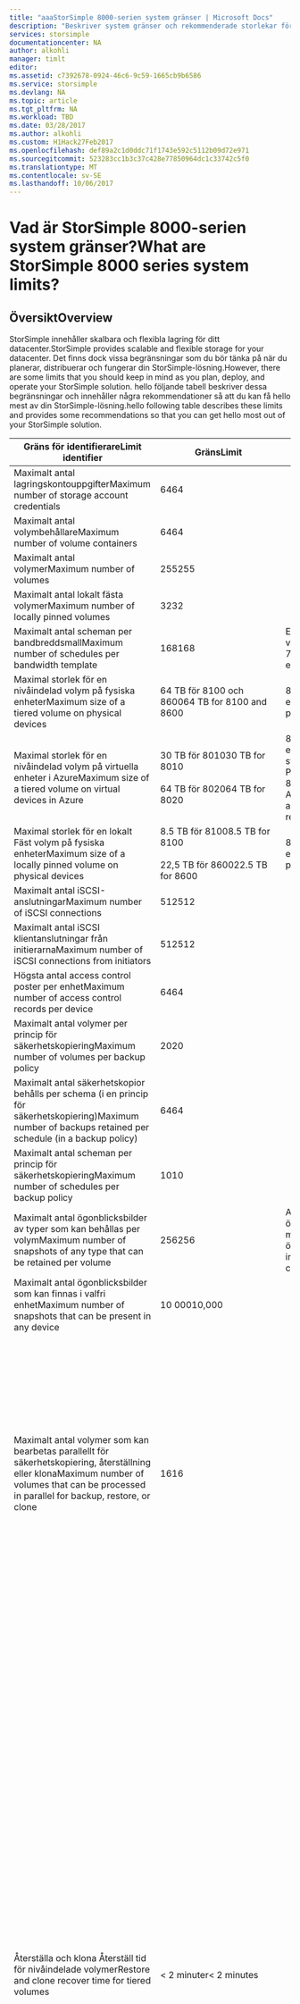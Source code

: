 ```yaml
---
title: "aaaStorSimple 8000-serien system gränser | Microsoft Docs"
description: "Beskriver system gränser och rekommenderade storlekar för StorSimple 8000-serien komponenter och anslutningar."
services: storsimple
documentationcenter: NA
author: alkohli
manager: timlt
editor: 
ms.assetid: c7392678-0924-46c6-9c59-1665cb9b6586
ms.service: storsimple
ms.devlang: NA
ms.topic: article
ms.tgt_pltfrm: NA
ms.workload: TBD
ms.date: 03/28/2017
ms.author: alkohli
ms.custom: H1Hack27Feb2017
ms.openlocfilehash: def89a2c1d0ddc71f1743e592c5112b09d72e971
ms.sourcegitcommit: 523283cc1b3c37c428e77850964dc1c33742c5f0
ms.translationtype: MT
ms.contentlocale: sv-SE
ms.lasthandoff: 10/06/2017
---
```

# <a name="what-are-storsimple-8000-series-system-limits"></a><span data-ttu-id="d69a0-103">Vad är StorSimple 8000-serien system gränser?</span><span class="sxs-lookup"><span data-stu-id="d69a0-103">What are StorSimple 8000 series system limits?</span></span>

## <a name="overview"></a><span data-ttu-id="d69a0-104">Översikt</span><span class="sxs-lookup"><span data-stu-id="d69a0-104">Overview</span></span>

<span data-ttu-id="d69a0-105">StorSimple innehåller skalbara och flexibla lagring för ditt datacenter.</span><span class="sxs-lookup"><span data-stu-id="d69a0-105">StorSimple provides scalable and flexible storage for your datacenter.</span></span> <span data-ttu-id="d69a0-106">Det finns dock vissa begränsningar som du bör tänka på när du planerar, distribuerar och fungerar din StorSimple-lösning.</span><span class="sxs-lookup"><span data-stu-id="d69a0-106">However, there are some limits that you should keep in mind as you plan, deploy, and operate your StorSimple solution.</span></span> <span data-ttu-id="d69a0-107">hello följande tabell beskriver dessa begränsningar och innehåller några rekommendationer så att du kan få hello mest av din StorSimple-lösning.</span><span class="sxs-lookup"><span data-stu-id="d69a0-107">hello following table describes these limits and provides some recommendations so that you can get hello most out of your StorSimple solution.</span></span>

| <span data-ttu-id="d69a0-108">Gräns för identifierare</span><span class="sxs-lookup"><span data-stu-id="d69a0-108">Limit identifier</span></span> | <span data-ttu-id="d69a0-109">Gräns</span><span class="sxs-lookup"><span data-stu-id="d69a0-109">Limit</span></span> | <span data-ttu-id="d69a0-110">Kommentarer</span><span class="sxs-lookup"><span data-stu-id="d69a0-110">Comments</span></span> |
| --- | --- | --- |
| <span data-ttu-id="d69a0-111">Maximalt antal lagringskontouppgifter</span><span class="sxs-lookup"><span data-stu-id="d69a0-111">Maximum number of storage account credentials</span></span> |<span data-ttu-id="d69a0-112">64</span><span class="sxs-lookup"><span data-stu-id="d69a0-112">64</span></span> | |
| <span data-ttu-id="d69a0-113">Maximalt antal volymbehållare</span><span class="sxs-lookup"><span data-stu-id="d69a0-113">Maximum number of volume containers</span></span> |<span data-ttu-id="d69a0-114">64</span><span class="sxs-lookup"><span data-stu-id="d69a0-114">64</span></span> | |
| <span data-ttu-id="d69a0-115">Maximalt antal volymer</span><span class="sxs-lookup"><span data-stu-id="d69a0-115">Maximum number of volumes</span></span> |<span data-ttu-id="d69a0-116">255</span><span class="sxs-lookup"><span data-stu-id="d69a0-116">255</span></span> | |
| <span data-ttu-id="d69a0-117">Maximalt antal lokalt fästa volymer</span><span class="sxs-lookup"><span data-stu-id="d69a0-117">Maximum number of locally pinned volumes</span></span> |<span data-ttu-id="d69a0-118">32</span><span class="sxs-lookup"><span data-stu-id="d69a0-118">32</span></span> | |
| <span data-ttu-id="d69a0-119">Maximalt antal scheman per bandbreddsmall</span><span class="sxs-lookup"><span data-stu-id="d69a0-119">Maximum number of schedules per bandwidth template</span></span> |<span data-ttu-id="d69a0-120">168</span><span class="sxs-lookup"><span data-stu-id="d69a0-120">168</span></span> |<span data-ttu-id="d69a0-121">Ett schema för varje timme, varje dag i veckan hello (24 * 7).</span><span class="sxs-lookup"><span data-stu-id="d69a0-121">A schedule for every hour, every day of hello week (24*7).</span></span> |
| <span data-ttu-id="d69a0-122">Maximal storlek för en nivåindelad volym på fysiska enheter</span><span class="sxs-lookup"><span data-stu-id="d69a0-122">Maximum size of a tiered volume on physical devices</span></span> |<span data-ttu-id="d69a0-123">64 TB för 8100 och 8600</span><span class="sxs-lookup"><span data-stu-id="d69a0-123">64 TB for 8100 and 8600</span></span> |<span data-ttu-id="d69a0-124">8100 och 8600 är fysiska enheter.</span><span class="sxs-lookup"><span data-stu-id="d69a0-124">8100 and 8600 are physical devices.</span></span> |
| <span data-ttu-id="d69a0-125">Maximal storlek för en nivåindelad volym på virtuella enheter i Azure</span><span class="sxs-lookup"><span data-stu-id="d69a0-125">Maximum size of a tiered volume on virtual devices in Azure</span></span> |<span data-ttu-id="d69a0-126">30 TB för 8010</span><span class="sxs-lookup"><span data-stu-id="d69a0-126">30 TB for 8010</span></span> <br></br> <span data-ttu-id="d69a0-127">64 TB för 8020</span><span class="sxs-lookup"><span data-stu-id="d69a0-127">64 TB for 8020</span></span> |<span data-ttu-id="d69a0-128">8010 och 8020 är virtuella enheter i Azure som använder standardlagring respektive Premium-lagring.</span><span class="sxs-lookup"><span data-stu-id="d69a0-128">8010 and 8020 are virtual devices in Azure that use Standard Storage and Premium Storage respectively.</span></span> |
| <span data-ttu-id="d69a0-129">Maximal storlek för en lokalt Fäst volym på fysiska enheter</span><span class="sxs-lookup"><span data-stu-id="d69a0-129">Maximum size of a locally pinned volume on physical devices</span></span> |<span data-ttu-id="d69a0-130">8.5 TB för 8100</span><span class="sxs-lookup"><span data-stu-id="d69a0-130">8.5 TB for 8100</span></span> <br></br> <span data-ttu-id="d69a0-131">22,5 TB för 8600</span><span class="sxs-lookup"><span data-stu-id="d69a0-131">22.5 TB for 8600</span></span> |<span data-ttu-id="d69a0-132">8100 och 8600 är fysiska enheter.</span><span class="sxs-lookup"><span data-stu-id="d69a0-132">8100 and 8600 are physical devices.</span></span> |
| <span data-ttu-id="d69a0-133">Maximalt antal iSCSI-anslutningar</span><span class="sxs-lookup"><span data-stu-id="d69a0-133">Maximum number of iSCSI connections</span></span> |<span data-ttu-id="d69a0-134">512</span><span class="sxs-lookup"><span data-stu-id="d69a0-134">512</span></span> | |
| <span data-ttu-id="d69a0-135">Maximalt antal iSCSI klientanslutningar från initierarna</span><span class="sxs-lookup"><span data-stu-id="d69a0-135">Maximum number of iSCSI connections from initiators</span></span> |<span data-ttu-id="d69a0-136">512</span><span class="sxs-lookup"><span data-stu-id="d69a0-136">512</span></span> | |
| <span data-ttu-id="d69a0-137">Högsta antal access control poster per enhet</span><span class="sxs-lookup"><span data-stu-id="d69a0-137">Maximum number of access control records per device</span></span> |<span data-ttu-id="d69a0-138">64</span><span class="sxs-lookup"><span data-stu-id="d69a0-138">64</span></span> | |
| <span data-ttu-id="d69a0-139">Maximalt antal volymer per princip för säkerhetskopiering</span><span class="sxs-lookup"><span data-stu-id="d69a0-139">Maximum number of volumes per backup policy</span></span> |<span data-ttu-id="d69a0-140">20</span><span class="sxs-lookup"><span data-stu-id="d69a0-140">20</span></span> | |
| <span data-ttu-id="d69a0-141">Maximalt antal säkerhetskopior behålls per schema (i en princip för säkerhetskopiering)</span><span class="sxs-lookup"><span data-stu-id="d69a0-141">Maximum number of backups retained per schedule (in a backup policy)</span></span> |<span data-ttu-id="d69a0-142">64</span><span class="sxs-lookup"><span data-stu-id="d69a0-142">64</span></span> | |
| <span data-ttu-id="d69a0-143">Maximalt antal scheman per princip för säkerhetskopiering</span><span class="sxs-lookup"><span data-stu-id="d69a0-143">Maximum number of schedules per backup policy</span></span> |<span data-ttu-id="d69a0-144">10</span><span class="sxs-lookup"><span data-stu-id="d69a0-144">10</span></span> | |
| <span data-ttu-id="d69a0-145">Maximalt antal ögonblicksbilder av typer som kan behållas per volym</span><span class="sxs-lookup"><span data-stu-id="d69a0-145">Maximum number of snapshots of any type that can be retained per volume</span></span> |<span data-ttu-id="d69a0-146">256</span><span class="sxs-lookup"><span data-stu-id="d69a0-146">256</span></span> |<span data-ttu-id="d69a0-147">Antalet inkluderar lokala ögonblicksbilder och molnbaserade ögonblicksbilder.</span><span class="sxs-lookup"><span data-stu-id="d69a0-147">This number includes local snapshots and cloud snapshots.</span></span> |
| <span data-ttu-id="d69a0-148">Maximalt antal ögonblicksbilder som kan finnas i valfri enhet</span><span class="sxs-lookup"><span data-stu-id="d69a0-148">Maximum number of snapshots that can be present in any device</span></span> |<span data-ttu-id="d69a0-149">10 000</span><span class="sxs-lookup"><span data-stu-id="d69a0-149">10,000</span></span> | |
| <span data-ttu-id="d69a0-150">Maximalt antal volymer som kan bearbetas parallellt för säkerhetskopiering, återställning eller klona</span><span class="sxs-lookup"><span data-stu-id="d69a0-150">Maximum number of volumes that can be processed in parallel for backup, restore, or clone</span></span> |<span data-ttu-id="d69a0-151">16</span><span class="sxs-lookup"><span data-stu-id="d69a0-151">16</span></span> |<ul><li><span data-ttu-id="d69a0-152">Om det finns fler än 16 volymer, tur de och ordning när bearbetningen fack blir tillgängliga.</span><span class="sxs-lookup"><span data-stu-id="d69a0-152">If there are more than 16 volumes, they are processed sequentially as processing slots become available.</span></span></li><li><span data-ttu-id="d69a0-153">Nya säkerhetskopior av en klonade eller en återställd nivåindelad volym kan inte ske förrän hello-åtgärden har slutförts.</span><span class="sxs-lookup"><span data-stu-id="d69a0-153">New backups of a cloned or a restored tiered volume cannot occur until hello operation is finished.</span></span> <span data-ttu-id="d69a0-154">Men för en lokal volym är säkerhetskopior tillåtna när hello volymen är online.</span><span class="sxs-lookup"><span data-stu-id="d69a0-154">However, for a local volume, backups are allowed after hello volume is online.</span></span></li></ul> |
| <span data-ttu-id="d69a0-155">Återställa och klona Återställ tid för nivåindelade volymer</span><span class="sxs-lookup"><span data-stu-id="d69a0-155">Restore and clone recover time for tiered volumes</span></span> |<span data-ttu-id="d69a0-156">< 2 minuter</span><span class="sxs-lookup"><span data-stu-id="d69a0-156">< 2 minutes</span></span> |<ul><li><span data-ttu-id="d69a0-157">hello volym görs tillgänglig inom 2 minuter för återställning eller klona igen, oavsett hello volymens storlek.</span><span class="sxs-lookup"><span data-stu-id="d69a0-157">hello volume is made available within 2 minutes of restore or clone operation, regardless of hello volume size.</span></span></li><li><span data-ttu-id="d69a0-158">hello gå volymen först långsammare än normalt som de flesta hello data och metadata finns fortfarande i hello molnet.</span><span class="sxs-lookup"><span data-stu-id="d69a0-158">hello volume performance may initially be slower than normal as most of hello data and metadata still resides in hello cloud.</span></span> <span data-ttu-id="d69a0-159">Prestanda kan öka som data flödar från hello molnet toohello StorSimple-enhet.</span><span class="sxs-lookup"><span data-stu-id="d69a0-159">Performance may increase as data flows from hello cloud toohello StorSimple device.</span></span></li><li><span data-ttu-id="d69a0-160">hello total tid toodownload metadata är beroende av hello allokerade volymens storlek.</span><span class="sxs-lookup"><span data-stu-id="d69a0-160">hello total time toodownload metadata depends on hello allocated volume size.</span></span> <span data-ttu-id="d69a0-161">Metadata hämtas automatiskt till hello-enhet i hello bakgrunden i hello frekvens på 5 minuter per TB allokerade volymdata.</span><span class="sxs-lookup"><span data-stu-id="d69a0-161">Metadata is automatically brought into hello device in hello background at hello rate of 5 minutes per TB of allocated volume data.</span></span> <span data-ttu-id="d69a0-162">Detta värde kan påverkas av Internet bandbredd toohello moln.</span><span class="sxs-lookup"><span data-stu-id="d69a0-162">This rate may be affected by Internet bandwidth toohello cloud.</span></span></li><li><span data-ttu-id="d69a0-163">Hej återställning eller kopieringen är klar när alla hello metadata är på hello enhet.</span><span class="sxs-lookup"><span data-stu-id="d69a0-163">hello restore or clone operation is complete when all hello metadata is on hello device.</span></span></li><li><span data-ttu-id="d69a0-164">Säkerhetskopieringsåtgärder kan inte utföras förrän hello återställning eller kopieringen är helt klar.</span><span class="sxs-lookup"><span data-stu-id="d69a0-164">Backup operations cannot be performed until hello restore or clone operation is fully complete.</span></span> |
| <span data-ttu-id="d69a0-165">Återställning återställa tid för lokalt fästa volymer</span><span class="sxs-lookup"><span data-stu-id="d69a0-165">Restore recover time for locally pinned volumes</span></span> |<span data-ttu-id="d69a0-166">< 2 minuter</span><span class="sxs-lookup"><span data-stu-id="d69a0-166">< 2 minutes</span></span> |<ul><li><span data-ttu-id="d69a0-167">hello volym görs tillgänglig inom 2 minuter efter hello återställningen oavsett hello volymens storlek.</span><span class="sxs-lookup"><span data-stu-id="d69a0-167">hello volume is made available within 2 minutes of hello restore operation, regardless of hello volume size.</span></span></li><li><span data-ttu-id="d69a0-168">hello gå volymen först långsammare än normalt som de flesta hello data och metadata finns fortfarande i hello molnet.</span><span class="sxs-lookup"><span data-stu-id="d69a0-168">hello volume performance may initially be slower than normal as most of hello data and metadata still resides in hello cloud.</span></span> <span data-ttu-id="d69a0-169">Prestanda kan öka som data flödar från hello molnet toohello StorSimple-enhet.</span><span class="sxs-lookup"><span data-stu-id="d69a0-169">Performance may increase as data flows from hello cloud toohello StorSimple device.</span></span></li><li><span data-ttu-id="d69a0-170">hello total tid toodownload metadata är beroende av hello allokerade volymens storlek.</span><span class="sxs-lookup"><span data-stu-id="d69a0-170">hello total time toodownload metadata depends on hello allocated volume size.</span></span> <span data-ttu-id="d69a0-171">Metadata hämtas automatiskt till hello-enhet i hello bakgrunden i hello frekvens på 5 minuter per TB allokerade volymdata.</span><span class="sxs-lookup"><span data-stu-id="d69a0-171">Metadata is automatically brought into hello device in hello background at hello rate of 5 minutes per TB of allocated volume data.</span></span> <span data-ttu-id="d69a0-172">Detta värde kan påverkas av Internet bandbredd toohello moln.</span><span class="sxs-lookup"><span data-stu-id="d69a0-172">This rate may be affected by Internet bandwidth toohello cloud.</span></span></li><li><span data-ttu-id="d69a0-173">Till skillnad från nivåindelade volymer för lokalt fästa volymer hämtas även hello volymdata lokalt på hello enhet.</span><span class="sxs-lookup"><span data-stu-id="d69a0-173">Unlike tiered volumes, for locally pinned volumes, hello volume data is also downloaded locally on hello device.</span></span> <span data-ttu-id="d69a0-174">hello återställningen är klar när alla hello volymdata har trätt toohello enhet.</span><span class="sxs-lookup"><span data-stu-id="d69a0-174">hello restore operation is complete when all hello volume data has been brought toohello device.</span></span></li><li><span data-ttu-id="d69a0-175">hello återställningsåtgärderna kan bli långa.</span><span class="sxs-lookup"><span data-stu-id="d69a0-175">hello restore operations may be long.</span></span> <span data-ttu-id="d69a0-176">hello total tid toocomplete hello återställning beror på hello storleken på hello etablerats lokal volym och din Internet-bandbredd och hello befintliga data på hello enhet.</span><span class="sxs-lookup"><span data-stu-id="d69a0-176">hello total time toocomplete hello restore depends on hello size of hello provisioned local volume, your Internet bandwidth, and hello existing data on hello device.</span></span> <span data-ttu-id="d69a0-177">Säkerhetskopieringsåtgärder på hello lokalt Fäst volym är tillåtna när hello återställningen pågår.</span><span class="sxs-lookup"><span data-stu-id="d69a0-177">Backup operations on hello locally pinned volume are allowed while hello restore operation is in progress.</span></span> |
| <span data-ttu-id="d69a0-178">Behandlingstakt för molnögonblicksbilder</span><span class="sxs-lookup"><span data-stu-id="d69a0-178">Processing rate for cloud snapshots</span></span> |<span data-ttu-id="d69a0-179">15 minuter/TB</span><span class="sxs-lookup"><span data-stu-id="d69a0-179">15 minutes/TB</span></span> |<ul><li><span data-ttu-id="d69a0-180">Minimitid toomake hello ögonblicksbild i molnet klar för överföring per TB allokerad volymdata i säkerhetskopian.</span><span class="sxs-lookup"><span data-stu-id="d69a0-180">Minimum time toomake hello cloud snapshot ready for upload, per TB of allocated volume data in backup.</span></span> </li><li> <span data-ttu-id="d69a0-181">Totalt antal molnet ögonblicksbild tid beräknas genom att lägga till den här gången toohello ögonblicksbild överföringstid som påverkas av hello Internet bandbredd toocloud.</span><span class="sxs-lookup"><span data-stu-id="d69a0-181">Total cloud snapshot time is calculated by adding this time toohello snapshot upload time, which is affected by hello Internet bandwidth toocloud.</span></span> |
| <span data-ttu-id="d69a0-182">Maximalt antal klienter läsning och skrivning genomströmning (när hanteras från hello SSD-nivån) *</span><span class="sxs-lookup"><span data-stu-id="d69a0-182">Maximum client read/write throughput (when served from hello SSD tier)*</span></span> |<span data-ttu-id="d69a0-183">920/720 MB/s med ett enda 10 GbE-nätverksgränssnitt</span><span class="sxs-lookup"><span data-stu-id="d69a0-183">920/720 MB/s with a single 10 GbE network interface</span></span> |<span data-ttu-id="d69a0-184">Konfigurera too2x med MPIO och två nätverksgränssnitt.</span><span class="sxs-lookup"><span data-stu-id="d69a0-184">Up too2x with MPIO and two network interfaces.</span></span> |
| <span data-ttu-id="d69a0-185">Maximalt antal klienter läsning och skrivning genomströmning (när hanteras från hello hårddisknivå) *</span><span class="sxs-lookup"><span data-stu-id="d69a0-185">Maximum client read/write throughput (when served from hello HDD tier)*</span></span> |<span data-ttu-id="d69a0-186">120/250 MB/s</span><span class="sxs-lookup"><span data-stu-id="d69a0-186">120/250 MB/s</span></span> | |
| <span data-ttu-id="d69a0-187">Maximalt antal klienter läsning och skrivning genomströmning (när hanteras från hello molnnivån) * för uppdatering 3 och senare **</span><span class="sxs-lookup"><span data-stu-id="d69a0-187">Maximum client read/write throughput (when served from hello cloud tier)* for Update 3 and later**</span></span> |<span data-ttu-id="d69a0-188">40/60 MB/s för nivåindelade volymer</span><span class="sxs-lookup"><span data-stu-id="d69a0-188">40/60 MB/s for tiered volumes</span></span><br><br><span data-ttu-id="d69a0-189">60/80 MB/s för nivåindelade volymer med arkivering alternativet under skapande av volym</span><span class="sxs-lookup"><span data-stu-id="d69a0-189">60/80 MB/s for tiered volumes with archival option selected during volume creation</span></span> |<span data-ttu-id="d69a0-190">Läs genomströmning beroende klienter skapa och upprätthålla tillräcklig i/o-ködjup.</span><span class="sxs-lookup"><span data-stu-id="d69a0-190">Read throughput depends on clients generating and maintaining sufficient I/O queue depth.</span></span> <br><br><span data-ttu-id="d69a0-191">Hastigheten uppnås beror på hello hastighet hello underliggande lagringskontot används.</span><span class="sxs-lookup"><span data-stu-id="d69a0-191">Speed achieved depends on hello speed of hello underlying storage account used.</span></span> |

<span data-ttu-id="d69a0-192">&#42; Maximalt dataflöde per i/o-typ har mätt med 100 procent Läs- och 100 procent skrivåtgärder scenarier.</span><span class="sxs-lookup"><span data-stu-id="d69a0-192">&#42; Maximum throughput per I/O type was measured with 100 percent read and 100 percent write scenarios.</span></span> <span data-ttu-id="d69a0-193">Faktiska genomflöde kan vara lägre och beror på i/o blanda och nätverk villkor.</span><span class="sxs-lookup"><span data-stu-id="d69a0-193">Actual throughput may be lower and depends on I/O mix and network conditions.</span></span>

<span data-ttu-id="d69a0-194">&#42; &#42; Prestanda siffror tidigare tooUpdate 3 kan vara lägre.</span><span class="sxs-lookup"><span data-stu-id="d69a0-194">&#42;&#42; Performance numbers prior tooUpdate 3 may be lower.</span></span>

## <a name="next-steps"></a><span data-ttu-id="d69a0-195">Nästa steg</span><span class="sxs-lookup"><span data-stu-id="d69a0-195">Next steps</span></span>
<span data-ttu-id="d69a0-196">Granska hello [StorSimple systemkrav](storsimple-8000-system-requirements.md).</span><span class="sxs-lookup"><span data-stu-id="d69a0-196">Review hello [StorSimple system requirements](storsimple-8000-system-requirements.md).</span></span>

